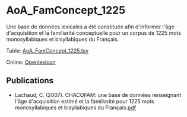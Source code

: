 # AoA_FamConcept_1225 #

Une base de données lexicales a été constituée afin d'informer l'âge d'acquisition et la familiarité conceptuelle pour un corpus de 1225 mots monosyllabiques et bisyllabiques du Français.

Table: [AoA_FamConcept_1225.tsv](http://www.lexique.org/databases/Lachaud_2007_AoA_FamConcept_1225/AoA_FamConcept_1225.tsv)

Online: [Openlexicon](http://chrplr.github.io/openlexicon)

## Publications ##

* Lachaud, C. (2007). CHACQFAM: une base de données renseignant l'âge d'acquisition estimé et la familiarité pour 1225 mots monosyllabiques et bisyllabiques du Français.[pdf](http://www.lexique.org/databases/Lachaud_2007_AoA_FamConcept_1225/AoA_FamConcept_1225.pdf)
